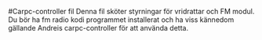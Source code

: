 #Carpc-controller fil
Denna fil sköter styrningar för vridrattar och FM modul. Du bör ha fm radio kodi programmet installerat och ha viss kännedom
gällande Andreis carpc-controller för att använda detta.
